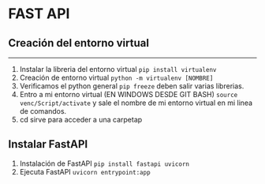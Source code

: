 # FAST API
## Creación del entorno virtual
---
1. Instalar la libreria del entorno virtual ````pip install virtualenv````
2. Creación de entorno virtual ````python -m virtualenv [NOMBRE]````
3. Verificamos el python general ````pip freeze```` deben salir varias librerias.
4. Entro a mi entorno virtual (EN WINDOWS DESDE GIT BASH) ````source venc/Script/activate```` y sale el nombre de mi entorno virtual en mi linea de comandos.
5. cd sirve para acceder a una carpetap
 
 ## Instalar FastAPI
 1. Instalación de FastAPI ````pip install fastapi uvicorn````
 2. Ejecuta  FastAPI ```uvicorn entrypoint:app```